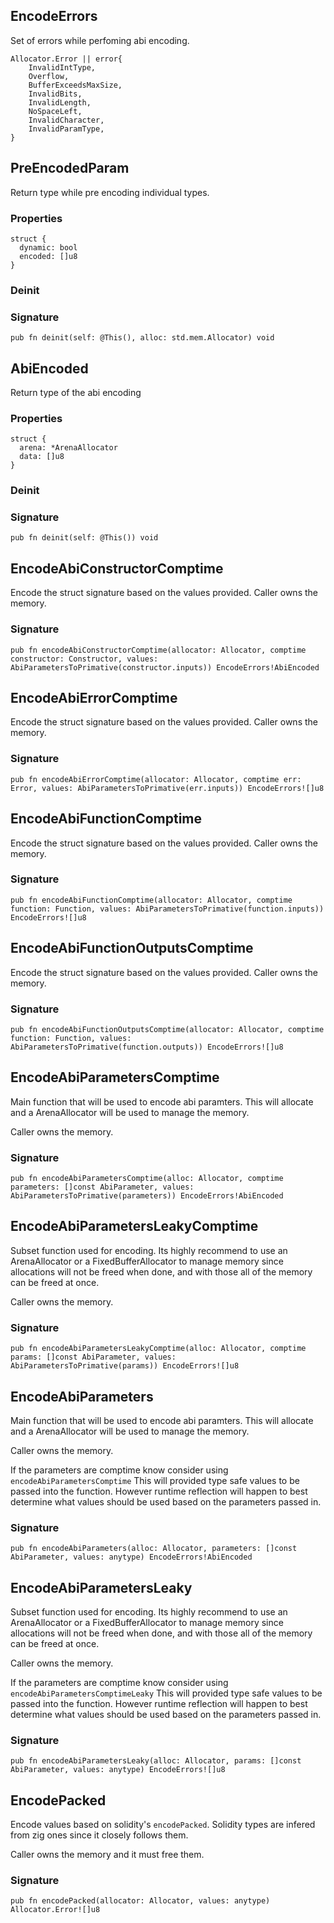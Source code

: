 ## EncodeErrors

Set of errors while perfoming abi encoding.

```zig
Allocator.Error || error{
    InvalidIntType,
    Overflow,
    BufferExceedsMaxSize,
    InvalidBits,
    InvalidLength,
    NoSpaceLeft,
    InvalidCharacter,
    InvalidParamType,
}
```

## PreEncodedParam

Return type while pre encoding individual types.

### Properties

```zig
struct {
  dynamic: bool
  encoded: []u8
}
```

### Deinit
### Signature

```zig
pub fn deinit(self: @This(), alloc: std.mem.Allocator) void
```

## AbiEncoded

Return type of the abi encoding

### Properties

```zig
struct {
  arena: *ArenaAllocator
  data: []u8
}
```

### Deinit
### Signature

```zig
pub fn deinit(self: @This()) void
```

## EncodeAbiConstructorComptime
Encode the struct signature based on the values provided.
Caller owns the memory.

### Signature

```zig
pub fn encodeAbiConstructorComptime(allocator: Allocator, comptime constructor: Constructor, values: AbiParametersToPrimative(constructor.inputs)) EncodeErrors!AbiEncoded
```

## EncodeAbiErrorComptime
Encode the struct signature based on the values provided.
Caller owns the memory.

### Signature

```zig
pub fn encodeAbiErrorComptime(allocator: Allocator, comptime err: Error, values: AbiParametersToPrimative(err.inputs)) EncodeErrors![]u8
```

## EncodeAbiFunctionComptime
Encode the struct signature based on the values provided.
Caller owns the memory.

### Signature

```zig
pub fn encodeAbiFunctionComptime(allocator: Allocator, comptime function: Function, values: AbiParametersToPrimative(function.inputs)) EncodeErrors![]u8
```

## EncodeAbiFunctionOutputsComptime
Encode the struct signature based on the values provided.
Caller owns the memory.

### Signature

```zig
pub fn encodeAbiFunctionOutputsComptime(allocator: Allocator, comptime function: Function, values: AbiParametersToPrimative(function.outputs)) EncodeErrors![]u8
```

## EncodeAbiParametersComptime
Main function that will be used to encode abi paramters.
This will allocate and a ArenaAllocator will be used to manage the memory.

Caller owns the memory.

### Signature

```zig
pub fn encodeAbiParametersComptime(alloc: Allocator, comptime parameters: []const AbiParameter, values: AbiParametersToPrimative(parameters)) EncodeErrors!AbiEncoded
```

## EncodeAbiParametersLeakyComptime
Subset function used for encoding. Its highly recommend to use an ArenaAllocator
or a FixedBufferAllocator to manage memory since allocations will not be freed when done,
and with those all of the memory can be freed at once.

Caller owns the memory.

### Signature

```zig
pub fn encodeAbiParametersLeakyComptime(alloc: Allocator, comptime params: []const AbiParameter, values: AbiParametersToPrimative(params)) EncodeErrors![]u8
```

## EncodeAbiParameters
Main function that will be used to encode abi paramters.
This will allocate and a ArenaAllocator will be used to manage the memory.

Caller owns the memory.

If the parameters are comptime know consider using `encodeAbiParametersComptime`
This will provided type safe values to be passed into the function.
However runtime reflection will happen to best determine what values should be used based
on the parameters passed in.

### Signature

```zig
pub fn encodeAbiParameters(alloc: Allocator, parameters: []const AbiParameter, values: anytype) EncodeErrors!AbiEncoded
```

## EncodeAbiParametersLeaky
Subset function used for encoding. Its highly recommend to use an ArenaAllocator
or a FixedBufferAllocator to manage memory since allocations will not be freed when done,
and with those all of the memory can be freed at once.

Caller owns the memory.

If the parameters are comptime know consider using `encodeAbiParametersComptimeLeaky`
This will provided type safe values to be passed into the function.
However runtime reflection will happen to best determine what values should be used based
on the parameters passed in.

### Signature

```zig
pub fn encodeAbiParametersLeaky(alloc: Allocator, params: []const AbiParameter, values: anytype) EncodeErrors![]u8
```

## EncodePacked
Encode values based on solidity's `encodePacked`.
Solidity types are infered from zig ones since it closely follows them.

Caller owns the memory and it must free them.

### Signature

```zig
pub fn encodePacked(allocator: Allocator, values: anytype) Allocator.Error![]u8
```

